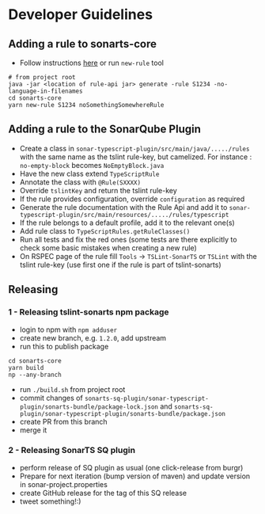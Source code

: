 # Developer Guidelines

## Adding a rule to sonarts-core
* Follow instructions [here](../CONTRIBUTING.md) or run `new-rule` tool
```
# from project root
java -jar <location of rule-api jar> generate -rule S1234 -no-language-in-filenames
cd sonarts-core
yarn new-rule S1234 noSomethingSomewhereRule 
```
 
## Adding a rule to the SonarQube Plugin

* Create a class in `sonar-typescript-plugin/src/main/java/...../rules` with the same name as the tslint rule-key, but camelized. For instance : `no-empty-block` becomes `NoEmptyBlock.java`
* Have the new class extend `TypeScriptRule`
* Annotate the class with `@Rule(SXXXX)`
* Override `tslintKey` and return the tslint rule-key
* If the rule provides configuration, override `configuration` as required
* Generate the rule documentation with the Rule Api and add it to `sonar-typescript-plugin/src/main/resources/...../rules/typescript`
* If the rule belongs to a default profile, add it to the relevant one(s)
* Add rule class to `TypeScriptRules.getRuleClasses()`
* Run all tests and fix the red ones (some tests are there explicitly to check some basic mistakes when creating a new rule)
* On RSPEC page of the rule fill `Tools` -> `TSLint-SonarTS` or `TSLint` with the tslint rule-key (use first one if the rule is part of tslint-sonarts)

## Releasing

### 1 - Releasing tslint-sonarts npm package
* login to npm with `npm adduser`
* create new branch, e.g. `1.2.0`, add upstream
* run this to publish package
```
cd sonarts-core
yarn build
np --any-branch
```
* run `./build.sh` from project root
* commit changes of `sonarts-sq-plugin/sonar-typescript-plugin/sonarts-bundle/package-lock.json` and `sonarts-sq-plugin/sonar-typescript-plugin/sonarts-bundle/package.json`
* create PR from this branch
* merge it

### 2 - Releasing SonarTS SQ plugin
* perform release of SQ plugin as usual (one click-release from burgr)
* Prepare for next iteration (bump version of maven) and update version in sonar-project.properties
* create GitHub release for the tag of this SQ release
* tweet something!:)


